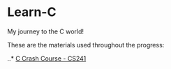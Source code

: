 # Learn-C
My journey to the C world!

These are the materials used throughout the progress:

..* [C Crash Course - CS241](http://cs241.cs.illinois.edu/coursebook/Introc)
